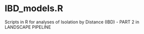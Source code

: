 # IBD_models.R
Scripts in R for analyses of Isolation by Distance (IBD) - PART 2 in LANDSCAPE PIPELINE
